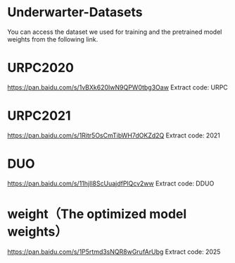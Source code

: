 # Underwarter-Datasets
You can access the dataset we used for training and the pretrained model weights from the following link.

# URPC2020
 https://pan.baidu.com/s/1vBXk620IwN9QPW0tbg3Oaw Extract code: URPC           

 # URPC2021
 https://pan.baidu.com/s/1Ritr5OsCmTibWH7dOKZd2Q Extract code: 2021 

 # DUO
 https://pan.baidu.com/s/11hjIl8ScUuajdfPlQcv2ww Extract code: DDUO 

# weight（The optimized model weights）
 https://pan.baidu.com/s/1P5rtmd3sNQR8wGrufArUbg Extract code: 2025 
